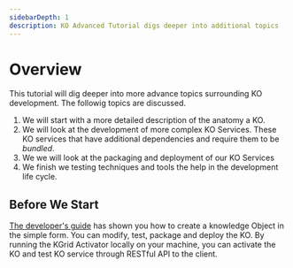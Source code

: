```yaml
---
sidebarDepth: 1
description: KO Advanced Tutorial digs deeper into additional topics
---
```

# Overview

This tutorial will dig deeper into more advance topics surrounding KO development. The followig topics are discussed.

1. We will start with a more detailed description of the anatomy a KO.  
1. We will look at the development of more complex KO Services.  These KO services that have additional dependencies and require them to be _bundled_.  
1. We we will look at the packaging and deployment of our KO Services 
1. We finish we testing techniques and tools the help in the development life cycle.

##  Before We Start

[The developer's guide](https://kgrid.org/guides/developer/) has shown you how to create a knowledge Object in the simple form. You can modify, test, package and deploy the KO. By running the KGrid Activator locally on your machine, you can activate the KO and test KO service through RESTful API to the client.


